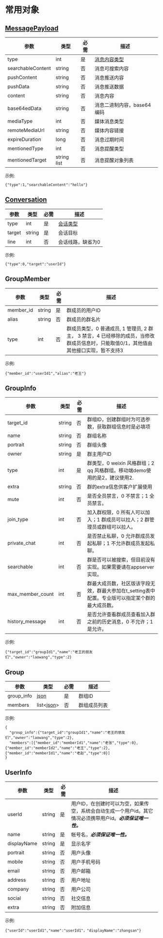 # 常用对象

## [MessagePayload](../../base_knowledge/message_payload.md)

| 参数 | 类型 | 必需 | 描述 |
| ------ | ------ | --- | ------ |
| type | int | 是 | [消息内容类型](../../base_knowledge/message_payload.md#contentType) |
| searchableContent | string | 否 | 消息可搜索内容 |
| pushContent | string | 否 | 消息推送内容 |
| pushData | string | 否 | 消息推送数据 |
| content | string | 否 | 消息内容 |
| base64edData | string | 否 | 消息二进制内容，base64编码 |
| mediaType | int | 否 | 媒体消息类型 |
| remoteMediaUrl | string | 否 | 媒体内容链接 |
| expireDuration | long | 否 | 消息过期时间 |
| mentionedType | int | 否 | 消息提醒类型 |
| mentionedTarget | string list | 否 | 消息提醒对象列表 |

示例:
```
{"type":1,"searchableContent":"hello"}  
```

## [Conversation](../../base_knowledge/conversation.md)

| 参数 | 类型 | 必需 | 描述 |
| ------ | ------ | --- | ------ |
| type | int | 是 | [会话类型](../../base_knowledge/conversation.md#会话类型) |
| target | string | 是 | 会话目标 |
| line | int | 否 | 会话线路，缺省为0 |

示例:
```
{"type":0,"target":"userId"}  
```

## GroupMember

| 参数 | 类型 | 必需 | 描述 |
| ------ | ------ | --- | ------ |
| member_id | string | 是 | 群成员的用户ID |
| alias | string | 否 | 群成员的群名片 |
| type | int | 否 | 群成员类型，0 普通成员, 1 管理员, 2 群主， 3 禁言，4 已经移除的成员，当修改群成员信息时，只能取值0/1，其他值由其他接口实现，暂不支持3|

示例:
```
{"member_id":"userId1","alias":"老王"}  
```

## GroupInfo

| 参数 | 类型 | 必需 | 描述 |
| ------ | ------ | --- | ------ |
| target_id | string | 否 | 群组ID，创建群组时为可选参数，获取群组信息时是必填项 |
| name | string | 否 | 群组名称 |
| portrait | string | 否 | 群组头像 |
| owner | string | 是 | 群主用户ID |
| type | int | 是 | 群类型，0 weixin 风格群组；2 qq 风格群组。移动端demo使用的是2，建议使用2. |
| extra | string | 否 | 群的extra信息供客户扩展使用 |
| mute | int | 否 | 是否全员禁言，0 不禁言；1 全员禁言。 |
| join_type | int | 否 | 加入群权限，0 所有人可以加入；1 群成员可以拉人；2 群管理员或群组可以拉人。 |
| private_chat | int | 否 | 是否禁止私聊，0 允许群成员发起私聊；1 不允许群成员发起私聊。 |
| searchable | int | 否 | 群是否可以被搜索，但目前没有实现。如果需要请在appserver实现。 |
| max_member_count | int | 否 | 群最大成员数，社区版该字段无效，群最大参加在t_setting表中配置。专业版可以指定某个群的最大成员数。 |
| history_message | int | 否 | 是否允许查看群成员查看加入群之前的历史消息，0 不允许；1 是允许。 |


示例:
```
{"target_id":"groupId1","name":"老王的朋友们","owner":"laowang","type":2}  
```

## Group

| 参数 | 类型 | 必需 | 描述 |
| ------ | ------ | --- | ------ |
| group_info | [json](./models.md#GroupInfo) | 是 | 群组ID |
| members | list<[json](./models.md#GroupMember)> | 否 | 群组成员列表 |


示例:
```
{
  "group_info":{"target_id":"groupId1","name":"老王的朋友们","owner":"laowang","type":2},
  "members":[{"member_id":"memberId1","name":"老张","type":0}, {"member_id":"memberId2","name":"老王","type":2}, {"member_id":"memberId1","name":"老赵","type":0}]
}
```

## UserInfo
| 参数 | 类型 | 必需 | 描述 |
| ------ | ------ | --- | ------ |
| userId | string | 是 | 用户ID，在创建时可以为空，如果传空，系统会自动生成一个用户id。其它情况必须携带用户id。***必须保证唯一性。*** |
| name | string | 是 | 帐号名，***必须保证唯一性。*** |
| displayName | string | 是 | 显示名字 |
| portrait | string | 否 | 用户头像 |
| mobile | string | 否 | 用户手机号码 |
| email | string | 否 | 用户邮箱 |
| address | string | 否 | 用户地址 |
| company | string | 否 | 用户公司 |
| social | string | 否 | 社交信息 |
| extra | string | 否 | 附加信息 |

示例:
```
{"userId":"userId1","name":"userId1"，"displayName":"zhangsan"}
```
